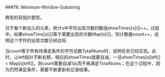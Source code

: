 ###76. Minimum-Window-Substring  

典型的双指针题型。

对于每个新加入的元素，统计s中字符出现次数的数组showTimes[s[i]]++。过程中，如果showTims[s[i]]等于需要出现的次数Map[s[i]]，则计数器count++，说明这个字符的出现次数已经达标.

当count等于所有待满足条件的字符总数TotalNums时，说明任务已经实现。此时，让left指针不断右移，相应的showTimes就要自减，一旦showTimes[s[left]] < Map[s[left]]，则count需要自减1从而不再满足TotalNums；在这个过程中，因为仍然满足条件，需要不断更新和记录结果。
